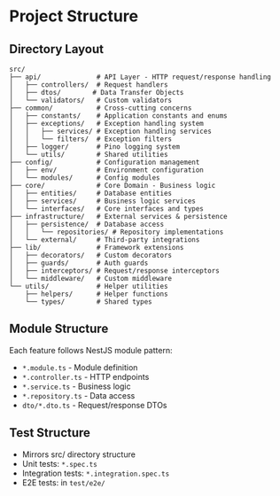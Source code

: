 # Project Structure

## Directory Layout

```
src/
├── api/              # API Layer - HTTP request/response handling
│   ├── controllers/  # Request handlers
│   ├── dtos/        # Data Transfer Objects
│   └── validators/   # Custom validators
├── common/           # Cross-cutting concerns
│   ├── constants/    # Application constants and enums
│   ├── exceptions/   # Exception handling system
│   │   ├── services/ # Exception handling services
│   │   └── filters/  # Exception filters
│   ├── logger/       # Pino logging system
│   └── utils/        # Shared utilities
├── config/           # Configuration management
│   ├── env/          # Environment configuration
│   └── modules/      # Config modules
├── core/             # Core Domain - Business logic
│   ├── entities/     # Database entities
│   ├── services/     # Business logic services
│   └── interfaces/   # Core interfaces and types
├── infrastructure/   # External services & persistence
│   ├── persistence/  # Database access
│   │   └── repositories/ # Repository implementations
│   └── external/     # Third-party integrations
├── lib/              # Framework extensions
│   ├── decorators/   # Custom decorators
│   ├── guards/       # Auth guards
│   ├── interceptors/ # Request/response interceptors
│   └── middleware/   # Custom middleware
└── utils/            # Helper utilities
    ├── helpers/      # Helper functions
    └── types/        # Shared types
```

## Module Structure

Each feature follows NestJS module pattern:

- `*.module.ts` - Module definition
- `*.controller.ts` - HTTP endpoints
- `*.service.ts` - Business logic
- `*.repository.ts` - Data access
- `dto/*.dto.ts` - Request/response DTOs

## Test Structure

- Mirrors src/ directory structure
- Unit tests: `*.spec.ts`
- Integration tests: `*.integration.spec.ts`
- E2E tests: in `test/e2e/`
